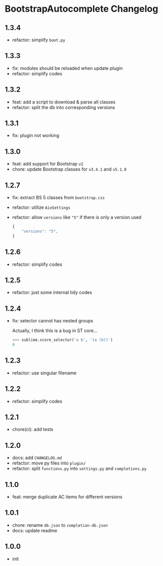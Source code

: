 # BootstrapAutocomplete Changelog

## 1.3.4

- refactor: simplify `boot.py`

## 1.3.3

- fix: modules should be reloaded when update plugin
- refactor: simplify codes

## 1.3.2

- feat: add a script to download & parse all classes
- refactor: split the db into corresponding versions

## 1.3.1

- fix: plugin not working

## 1.3.0

- feat: add support for Bootstrap `v2`
- chore: update Bootstrap classes for `v3.4.1` and `v5.1.0`

## 1.2.7

- fix: extract BS 5 classes from `bootstrap.css`
- refactor: utilize `AioSettings`
- refactor: allow `versions` like `"5"` if there is only a version used

  ```js
  {
      "versions": "5",
  }
  ```

## 1.2.6

- refactor: simplify codes

## 1.2.5

- refactor: just some internal tidy codes

## 1.2.4

- fix: selector cannot has nested groups

  Actually, I think this is a bug in ST core...

  ```py
  >>> sublime.score_selector('a b', '(a (b))')
  0
  ```

## 1.2.3

- refactor: use singular filename

## 1.2.2

- refactor: simplify codes

## 1.2.1

- chore(ci): add tests

## 1.2.0

- docs: add `CHANGELOG.md`
- refactor: move py files into `plugin/`
- refactor: split `functions.py` into `settings.py` and `completions.py`

## 1.1.0

- feat: merge duplicate AC items for different versions

## 1.0.1

- chore: rename `db.json` to `completion-db.json`
- docs: update readme

## 1.0.0

- init
